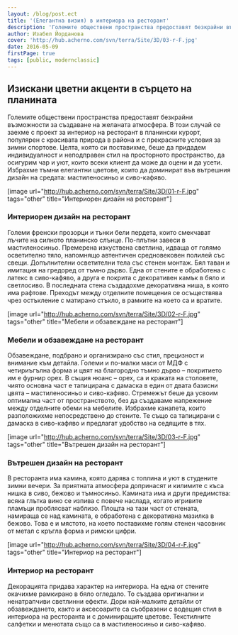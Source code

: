 ```yaml
---
layout: /blog/post.ect
title: '(Елегантна визия) в интериора на ресторант'
description: 'Големите обществени пространства предоставят безкрайни възможности за създаване на желаната атмосфера. В този случай се заехме с проект за интериор на ресторант в планински курорт, популярен с красивата природа в района и с прекрасните условия за зимни спортове. Целта, която си поставихме, беше да придадем индивидуалност и неподправен стил на просторното пространство, да осигурим чар и уют, които всеки клиент да може да оцени и да усети. Избрахме тъмни елегантни цветове, които да доминират въс вътрешния дизайн на средата: мастиленосиньо и сиво-кафяво.'
author: Изабел Йорданова
cover: 'http://hub.acherno.com/svn/terra/Site/3D/03-r-F.jpg'
date: 2016-05-09
firstPage: true
tags: [public, modernclassic]
---
```

## **Изискани цветни акценти** в сърцето на планината
Големите обществени пространства предоставят безкрайни възможности за създаване на желаната атмосфера. В този случай се заехме с проект за интериор на ресторант в планински курорт, популярен с красивата природа в района и с прекрасните условия за зимни спортове. Целта, която си поставихме, беше да придадем индивидуалност и неподправен стил на просторното пространство, да осигурим чар и уют, които всеки клиент да може да оцени и да усети. Избрахме тъмни елегантни цветове, които да доминират във вътрешния дизайн на средата: мастиленосиньо и сиво-кафяво.

[image url="http://hub.acherno.com/svn/terra/Site/3D/01-r-F.jpg" tags="other" title="Интериорен дизайн на ресторант"]
### Интериорен дизайн на **ресторант**

Големи френски прозорци и тънки бели пердета, които смекчават лъчите на силното планинско слънце. По-плътни завеси в мастиленосиньо. Премерена изкуствена светлина, идваща от голямо осветително тяло, напомнящо автентичен средновековен полилей със свещи. Допълнителни осветителни тела със стенен монтаж. Бял таван и имитация на гредоред от тъмно дърво. Една от стените е обработена с латекс в сиво-кафяво, а друга е покрита с декоративен камък в бяло и светлосиво. В последната стена създадохме декоративна ниша, в която има рафтове. Преходът между отделните помещения се осъществява чрез остъкление с матирано стъкло, в рамките на което са и вратите.

[image url="http://hub.acherno.com/svn/terra/Site/3D/02-r-F.jpg" tags="other" title="Мебели и обзавеждане на ресторант"]
### Мебели и обзавеждане на **ресторант**

Обзавеждане, подбрано и организирано със стил, прецизност и внимание към детайла. Големи и по-малки маси от МДФ с четириъгълна форма и цвят на благородно тъмно дърво – покритието им е фурнир орех. В същия нюанс – орех, са и краката на столовете, чиято основна част е тапицирана с дамаска в един от двата базисни цвята – мастиленосиньо и сиво-кафяво. Стремежът беше да усвоим оптимална част от пространството, без да създаваме напрежение между отделните обеми на мебелите. Избрахме канапета, които разположихме непосредствено до стените. Те също са тапицирани с дамаска в сиво-кафяво и предлагат удобство на седящите в тях.

[image url="http://hub.acherno.com/svn/terra/Site/3D/03-r-F.jpg" tags="other" title="Вътрешен дизайн на ресторант"]
### Вътрешен дизайн на **ресторант**

В ресторанта има камина, която дарява с топлина и уют в студените зимни вечери. За приятната атмосфера допринасят и килимите с къса нишка в сиво, бежово и тъмносиньо. Камината има и други предимства: всяка глътка вино се изпива с повече наслада, когато игривите пламъци проблясват наблизо. Площта на тази част от стената, намираща се над камината, е обработена с декоративна мазилка в бежово. Това е и мястото, на което поставихме голям стенен часовник от метал с кръгла форма и римски цифри.

[image url="http://hub.acherno.com/svn/terra/Site/3D/04-r-F.jpg" tags="other" title="Интериор на ресторант"]
### Интериор на **ресторант**

Декорацията придава характер на интериора. На една от стените окачихме рамкирано в бяло огледало. То създава оригинални и ненатрапчиви светлинни ефекти. Дори най-малките детайли от обзавеждането, както и аксесоарите са съобразени с водещия стил в интериора на ресторанта и с доминиращите цветове. Текстилните салфетки и менютата също са в мастиленосиньо и сиво-кафяво.